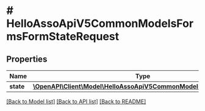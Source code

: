 # # HelloAssoApiV5CommonModelsFormsFormStateRequest

## Properties

Name | Type | Description | Notes
------------ | ------------- | ------------- | -------------
**state** | [**\OpenAPI\Client\Model\HelloAssoApiV5CommonModelsEnumsFormState**](HelloAssoApiV5CommonModelsEnumsFormState.md) |  | [optional]

[[Back to Model list]](../../README.md#models) [[Back to API list]](../../README.md#endpoints) [[Back to README]](../../README.md)
